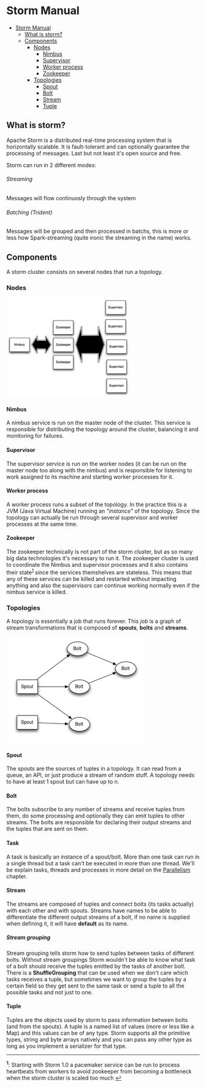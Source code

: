 # Storm Manual

<!-- TOC depthFrom:1 depthTo:4 withLinks:1 updateOnSave:1 orderedList:0 -->

- [Storm Manual](#storm-manual)
	- [What is storm?](#what-is-storm)
	- [Components](#components)
		- [Nodes](#nodes)
			- [Nimbus](#nimbus)
			- [Supervisor](#supervisor)
			- [Worker process](#worker-process)
			- [Zookeeper](#zookeeper)
		- [Topologies](#topologies)
			- [Spout](#spout)
			- [Bolt](#bolt)
			- [Stream](#stream)
			- [Tuple](#tuple)

<!-- /TOC -->
## What is storm?
Apache Storm is a distributed real-time processing system that is horizontally scalable. It is fault-tolerant and can optionally guarantee the processing of messages. Last but not least it's open source and free.

Storm can run in 2 different modes:

###### Streaming
Messages will flow continuosly through the system

###### Batching (Trident)
Messages will be grouped and then processed in batchs, this is more or less how Spark-streaming (quite ironic the streaming in the name) works.

## Components
A storm cluster consists on several nodes that run a topology.

### Nodes

![image](./images/storm-cluster.png)

#### Nimbus
A nimbus service is run on the master node of the cluster. This service is responsible for distributing the topology around the cluster, balancing it and monitoring for failures.

#### Supervisor
The supervisor service is run on the worker nodes (it can be run on the master node too along with the nimbus) and is responsible for listening to work assigned to its machine and starting worker processes for it.

#### Worker process
A worker process runs a subset of the topology. In the practice this is a JVM (Java Virtual Machine) running an _"instance"_ of the topology. Since the topology can actually be run through several supervisor and worker processes at the same time.

#### Zookeeper
The zookeeper technically is not part of the storm cluster, but as so many big data technologies it's necessary to run it. The zookeeper cluster is used to coordinate the Nimbus and supervisor processes and it also contains their state<sup id="a1">[1](#pacemaker)</sup> since the services themshelves are stateless. This means that any of these services can be killed and restarted without impacting anything and also the supervisors can continue working normally even if the nimbus service is killed.

### Topologies
A topology is essentially a job that runs forever. This _job_ is a graph of stream transformations that is composed of **spouts**, **bolts** and **streams**.

![image](./images/topology.png)

#### Spout
The spouts are the sources of tuples in a topology. It can read from a queue, an API, or just produce a stream of random stuff. A topology needs to have at least 1 spout but can have up to n.

#### Bolt
The bolts subscribe to any number of streams and receive tuples from them, do some processing and optionally they can emit tuples to other streams. The bolts are responsible for declaring their output streams and the tuples that are sent on them.

#### Task
A task is basically an instance of a spout/bolt. More than one task can run in a single thread but a task can't be executed in more than one thread. We'll be explain tasks, threads and processes in more detail on the [Parallelism](#parallelism) chapter.

#### Stream
The streams are composed of tuples and connect bolts (its tasks actually) with each other and with spouts. Streams have names to be able to differentiate the different output streams of a bolt, if no name is supplied when defining it, it will have **default** as its name.

##### Stream grouping
Stream grouping tells storm how to send tuples between tasks of different bolts. Without stream groupings Storm wouldn't be able to know what task of a bolt should receive the tuples emitted by the tasks of another bolt. There is a **ShuffleGrouping** that can be used when we don't care which tasks receives a tuple, but sometimes we want to group the tuples by a certain field so they get sent to the same task or send a tuple to all the possible tasks and not just to one.

#### Tuple
Tuples are the objects used by storm to pass information between bolts (and from the spouts). A tuple is a named list of values (more or less like a Map) and this values can be of any type. Storm supports all the primitive types, string and byte arrays natively and you can pass any other type as long as you implement a serializer for that type.

---
<b id="pacemaker"><sup>1</sup></b>: Starting with Storm 1.0 a pacemaker service can be run to process heartbeats from workers to avoid zookeeper from becoming a bottleneck when the storm cluster is scaled too much [↩](#a1)
